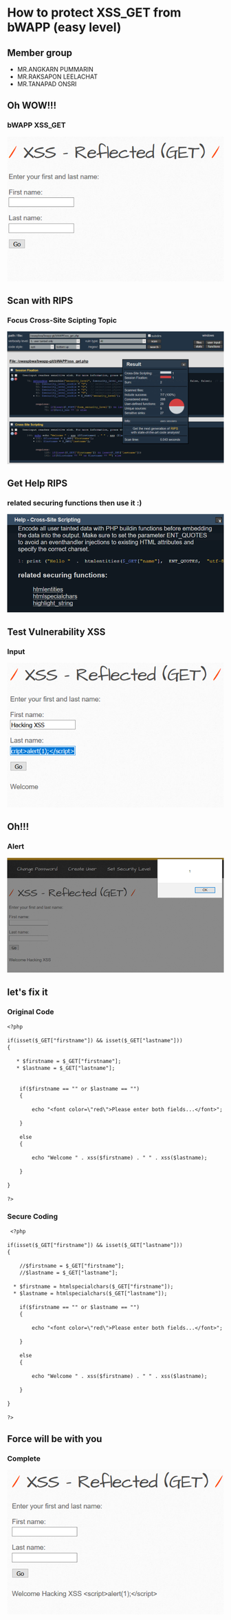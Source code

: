 # How to protect XSS_GET from bWAPP (easy level)

## Member group
* MR.ANGKARN  PUMMARIN
* MR.RAKSAPON  LEELACHAT
* MR.TANAPAD  ONSRI

## Oh WOW!!!  
### bWAPP XSS_GET
  ![Kahoot](xss_get00.png)

## Scan with RIPS 
### Focus Cross-Site Scipting Topic
  ![Kahoot](xss_get01.png)
  
## Get Help RIPS
### related securing functions then use it :)
  ![Kahoot](xss_get02.png)
  
## Test Vulnerability XSS
### Input <script>alert(1);</script> 
  ![Kahoot](xss_get03.png)
  
## Oh!!! 
### Alert
  ![Kahoot](xss_get04.png)

## let's fix it

### Original Code

    <?php

    if(isset($_GET["firstname"]) && isset($_GET["lastname"]))
    {   

       * $firstname = $_GET["firstname"];
       * $lastname = $_GET["lastname"];
        

        if($firstname == "" or $lastname == "")
        {

            echo "<font color=\"red\">Please enter both fields...</font>";       

        }

        else            
        { 

            echo "Welcome " . xss($firstname) . " " . xss($lastname);   

        }

    }

    ?>
    
    
    
### Secure Coding
    
     <?php

    if(isset($_GET["firstname"]) && isset($_GET["lastname"]))
    {   

        //$firstname = $_GET["firstname"];
        //$lastname = $_GET["lastname"];
        
      * $firstname = htmlspecialchars($_GET["firstname"]);
      * $lastname = htmlspecialchars($_GET["lastname"]);

        if($firstname == "" or $lastname == "")
        {

            echo "<font color=\"red\">Please enter both fields...</font>";       

        }

        else            
        { 

            echo "Welcome " . xss($firstname) . " " . xss($lastname);   

        }

    }

    ?>
    
## Force will be with you  
### Complete
  ![Kahoot](xss_get05.png)
